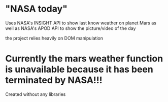 # "NASA today"
Uses NASA's INSIGHT API to show last know weather on planet Mars
as well as NASA's APOD API to show the picture/video of the day

the project relies heavily on DOM manipulation

# Currently the mars weather function is unavailable because it has been terminated by NASA!!!

Created without any libraries
